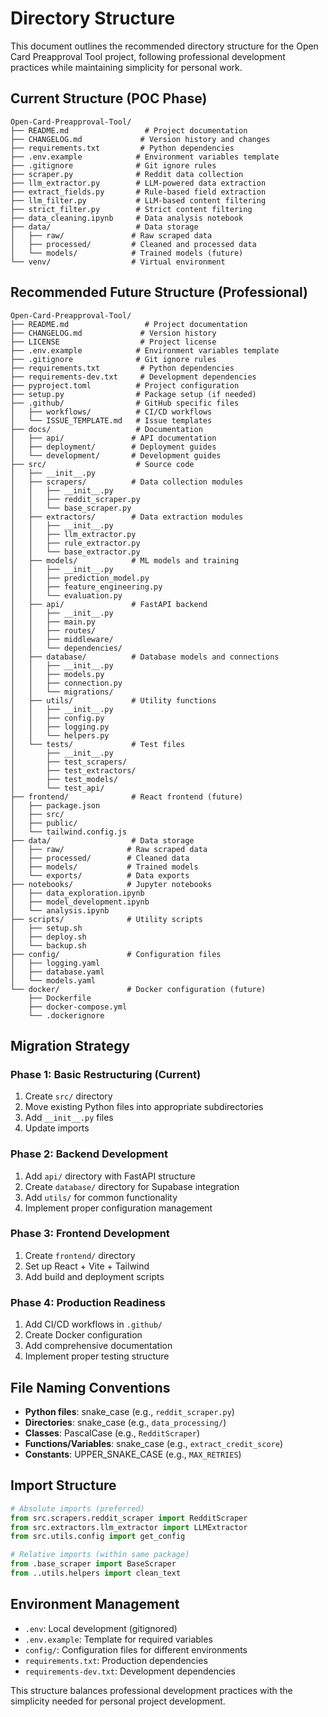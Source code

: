 # Directory Structure

This document outlines the recommended directory structure for the Open Card Preapproval Tool project, following professional development practices while maintaining simplicity for personal work.

## Current Structure (POC Phase)

```
Open-Card-Preapproval-Tool/
├── README.md                 # Project documentation
├── CHANGELOG.md             # Version history and changes
├── requirements.txt         # Python dependencies
├── .env.example            # Environment variables template
├── .gitignore              # Git ignore rules
├── scraper.py              # Reddit data collection
├── llm_extractor.py        # LLM-powered data extraction
├── extract_fields.py       # Rule-based field extraction
├── llm_filter.py           # LLM-based content filtering
├── strict_filter.py        # Strict content filtering
├── data_cleaning.ipynb     # Data analysis notebook
├── data/                   # Data storage
│   ├── raw/               # Raw scraped data
│   ├── processed/         # Cleaned and processed data
│   └── models/            # Trained models (future)
└── venv/                  # Virtual environment
```

## Recommended Future Structure (Professional)

```
Open-Card-Preapproval-Tool/
├── README.md                 # Project documentation
├── CHANGELOG.md             # Version history
├── LICENSE                  # Project license
├── .env.example            # Environment variables template
├── .gitignore              # Git ignore rules
├── requirements.txt         # Python dependencies
├── requirements-dev.txt     # Development dependencies
├── pyproject.toml          # Project configuration
├── setup.py                # Package setup (if needed)
├── .github/                # GitHub specific files
│   ├── workflows/          # CI/CD workflows
│   └── ISSUE_TEMPLATE.md   # Issue templates
├── docs/                   # Documentation
│   ├── api/               # API documentation
│   ├── deployment/        # Deployment guides
│   └── development/       # Development guides
├── src/                    # Source code
│   ├── __init__.py
│   ├── scrapers/          # Data collection modules
│   │   ├── __init__.py
│   │   ├── reddit_scraper.py
│   │   └── base_scraper.py
│   ├── extractors/        # Data extraction modules
│   │   ├── __init__.py
│   │   ├── llm_extractor.py
│   │   ├── rule_extractor.py
│   │   └── base_extractor.py
│   ├── models/            # ML models and training
│   │   ├── __init__.py
│   │   ├── prediction_model.py
│   │   ├── feature_engineering.py
│   │   └── evaluation.py
│   ├── api/               # FastAPI backend
│   │   ├── __init__.py
│   │   ├── main.py
│   │   ├── routes/
│   │   ├── middleware/
│   │   └── dependencies/
│   ├── database/          # Database models and connections
│   │   ├── __init__.py
│   │   ├── models.py
│   │   ├── connection.py
│   │   └── migrations/
│   ├── utils/             # Utility functions
│   │   ├── __init__.py
│   │   ├── config.py
│   │   ├── logging.py
│   │   └── helpers.py
│   └── tests/             # Test files
│       ├── __init__.py
│       ├── test_scrapers/
│       ├── test_extractors/
│       ├── test_models/
│       └── test_api/
├── frontend/              # React frontend (future)
│   ├── package.json
│   ├── src/
│   ├── public/
│   └── tailwind.config.js
├── data/                  # Data storage
│   ├── raw/              # Raw scraped data
│   ├── processed/        # Cleaned data
│   ├── models/           # Trained models
│   └── exports/          # Data exports
├── notebooks/            # Jupyter notebooks
│   ├── data_exploration.ipynb
│   ├── model_development.ipynb
│   └── analysis.ipynb
├── scripts/              # Utility scripts
│   ├── setup.sh
│   ├── deploy.sh
│   └── backup.sh
├── config/               # Configuration files
│   ├── logging.yaml
│   ├── database.yaml
│   └── models.yaml
└── docker/               # Docker configuration (future)
    ├── Dockerfile
    ├── docker-compose.yml
    └── .dockerignore
```

## Migration Strategy

### Phase 1: Basic Restructuring (Current)
1. Create `src/` directory
2. Move existing Python files into appropriate subdirectories
3. Add `__init__.py` files
4. Update imports

### Phase 2: Backend Development
1. Add `api/` directory with FastAPI structure
2. Create `database/` directory for Supabase integration
3. Add `utils/` for common functionality
4. Implement proper configuration management

### Phase 3: Frontend Development
1. Create `frontend/` directory
2. Set up React + Vite + Tailwind
3. Add build and deployment scripts

### Phase 4: Production Readiness
1. Add CI/CD workflows in `.github/`
2. Create Docker configuration
3. Add comprehensive documentation
4. Implement proper testing structure

## File Naming Conventions

- **Python files**: snake_case (e.g., `reddit_scraper.py`)
- **Directories**: snake_case (e.g., `data_processing/`)
- **Classes**: PascalCase (e.g., `RedditScraper`)
- **Functions/Variables**: snake_case (e.g., `extract_credit_score`)
- **Constants**: UPPER_SNAKE_CASE (e.g., `MAX_RETRIES`)

## Import Structure

```python
# Absolute imports (preferred)
from src.scrapers.reddit_scraper import RedditScraper
from src.extractors.llm_extractor import LLMExtractor
from src.utils.config import get_config

# Relative imports (within same package)
from .base_scraper import BaseScraper
from ..utils.helpers import clean_text
```

## Environment Management

- `.env`: Local development (gitignored)
- `.env.example`: Template for required variables
- `config/`: Configuration files for different environments
- `requirements.txt`: Production dependencies
- `requirements-dev.txt`: Development dependencies

This structure balances professional development practices with the simplicity needed for personal project development. 